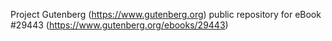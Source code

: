 Project Gutenberg (https://www.gutenberg.org) public repository for eBook #29443 (https://www.gutenberg.org/ebooks/29443)
